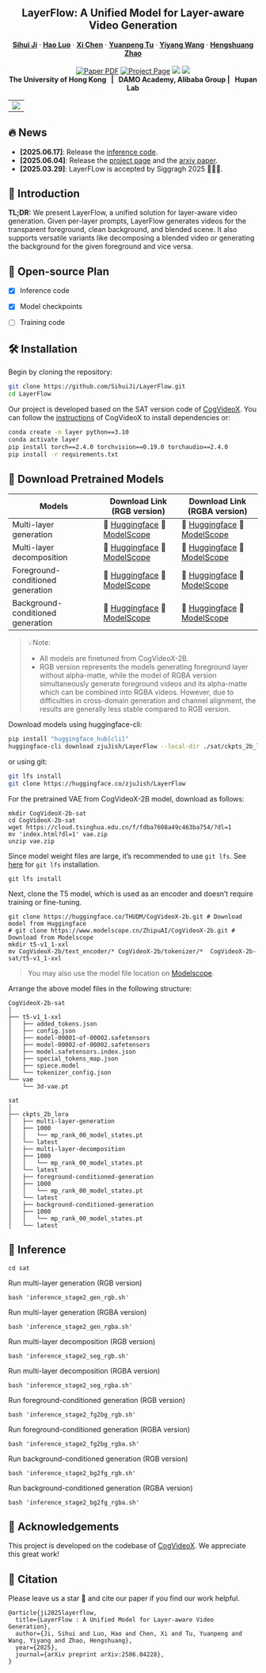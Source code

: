 <p align="center">

<!-- ### [<a href="" target="_blank">arXiv</a>] [<a href="" target="_blank">Project Page</a>] [<a href="" target="_blank">Model Weights</a>]
_**[Sihui Ji<sup>1,2*</sup>](https://sihuiji.github.io/), [Hao Luo<sup>2,3</sup>](https://menghanxia.github.io/), [Xi Chen<sup>1</sup>](https://xavierchen34.github.io/), [Yuanpeng Tu<sup>1</sup>](https://yuanpengtu.github.io/), [Yiyang Wang<sup>1</sup>](https://scholar.google.com/citations?user=nKr8TJwAAAAJ&hl=en), <br>[Hengshuang Zhao<sup>1†</sup>](https://hszhao.github.io/)**_
<br>
(*Work done during an internship at DAMO Academy, Alibaba Group †corresponding author)

<sup>1</sup>The University of Hong Kong, <sup>2</sup>DAMO Academy, Alibaba Group, <sup>3</sup>Hupan Lab.

</div> -->

  <h2 align="center">LayerFlow: A Unified Model for Layer-aware Video Generation</h2>
  <p align="center">
    <a href="https://sihuiji.github.io/"><strong>Sihui Ji</strong></a>
    ·
    <a href="https://scholar.google.com/citations?user=7QvWnzMAAAAJ&hl=zh-CN"><strong>Hao Luo</strong></a>
    ·
    <a href="https://xavierchen34.github.io/"><strong>Xi Chen</strong></a>
    ·
    <a href="https://yuanpengtu.github.io/"><strong>Yuanpeng Tu</strong></a>
    ·
    <a href="https://scholar.google.com/citations?user=nKr8TJwAAAAJ&hl=en"><strong>Yiyang Wang</strong></a>
    ·
    <a href="https://hszhao.github.io/"><strong>Hengshuang Zhao</strong></a>
    <br>
    <br>
        <a href="https://arxiv.org/abs/2506.04228"><img src='https://img.shields.io/badge/arXiv-LayerFlow-red' alt='Paper PDF'></a>
        <a href='https://sihuiji.github.io/LayerFlow-Page/'><img src='https://img.shields.io/badge/Project_Page-LayerFlow-green' alt='Project Page'></a>
        <a href=''><img src='https://img.shields.io/badge/ModelScope-Weights-yellow'></a>
        <a href='https://huggingface.co/zjuJish/LayerFlow'><img src='https://img.shields.io/badge/%F0%9F%A4%97%20Hugging%20Face-Weights-blue'></a>
        <!-- <a href='https://replicate.com/lucataco/anydoor'><img src='https://replicate.com/lucataco/anydoor/badge'></a> -->
    <br>
    <b>The University of Hong Kong &nbsp; | &nbsp;  DAMO Academy, Alibaba Group  | &nbsp;  Hupan Lab </b>
  </p>
  
  <table align="center">
    <tr>
    <td>
      <img src="./teaser.png">
    </td>
    </tr>
  </table>


<!-- <div align="center">
<div align="center" style="margin-top: 0px; margin-bottom: 0px;">
<img src=logo.png width="30%"/>
</div> -->

<!-- **Important Note:** This open-source repository is intended to provide a reference implementation. Due to the difference in the underlying T2V model's performance, the open-source version may not achieve the same performance as the model in our paper. If you'd like to use the best version of ReCamMaster, please upload your video to [this link](https://docs.google.com/forms/d/e/1FAIpQLSezOzGPbm8JMXQDq6EINiDf6iXn7rV4ozj6KcbQCSAzE8Vsnw/viewform?usp=dialog). Additionally, we are working on developing an online trial website. Please stay tuned to updates on the [Kling website](https://app.klingai.com/global/). -->

## 🔥 News
<!-- - __[2025.04.15]__: Please feel free to explore our related work, [SynCamMaster](https://github.com/KwaiVGI/SynCamMaster). -->
<!-- and  [model checkpoint](https://huggingface.co/zjuJish/LayerFlow). -->
<!-- - __[2025.03.31]__: Release the [MultiCamVideo Dataset](https://huggingface.co/datasets/KwaiVGI/MultiCamVideo-Dataset).
- __[2025.03.31]__: We have sent the inference results to the first 1000 trial users. -->
- __[2025.06.17]__: Release the [inference code](https://github.com/SihuiJi/LayerFlow?tab=readme-ov-file#inference).
- __[2025.06.04]__: Release the [project page](https://sihuiji.github.io/LayerFlow-Page/) and the [arxiv paper](https://arxiv.org/abs/2506.04228).
- __[2025.03.29]__: LayerFLow is accepted by Siggragh 2025 🎉🎉🎉.

  
## 📖 Introduction

**TL;DR:** We present LayerFlow, a unified solution for layer-aware video generation. Given per-layer prompts, LayerFlow generates videos for the transparent foreground, clean background, and blended scene. It also supports versatile variants like decomposing a blended video or generating the background for the given foreground and vice versa.  <br>

<!-- https://github.com/user-attachments/assets/52455e86-1adb-458d-bc37-4540a65a60d4 -->

<!-- ## 🚀 Trail: Try ReCamMaster with Your Own Videos

**Update:** We are actively processing the videos uploaded by users. So far, we have sent the inference results to the email addresses of the first **1256** testers. You should receive an email titled "Inference Results of ReCamMaster" from either jianhongbai@zju.edu.cn or cpurgicn@gmail.com. Please also check your spam folder, and let us know if you haven't received the email after a long time. If you enjoyed the videos we created, please consider giving us a star 🌟.

**You can try out our ReCamMaster by uploading your own video to [this link](https://docs.google.com/forms/d/e/1FAIpQLSezOzGPbm8JMXQDq6EINiDf6iXn7rV4ozj6KcbQCSAzE8Vsnw/viewform?usp=dialog), which will generate a video with camera movements along a new trajectory.** We will send the mp4 file generated by ReCamMaster to your inbox as soon as possible. For camera movement trajectories, we offer 10 basic camera trajectories as follows:

| Index       | Basic Trajectory                  |
|-------------------|-----------------------------|
| 1    | Pan Right                   |
| 2 | Pan Left                    |
| 3 | Tilt Up                     |
| 4 | Tilt Down                   |
| 5 | Zoom In                     |
| 6 | Zoom Out                    |
| 7 | Translate Up (with rotation)   |
| 8 | Translate Down (with rotation) |
| 9 | Arc Left (with rotation)    |
| 10 | Arc Right (with rotation)   |

If you would like to use ReCamMaster as a baseline and need qualitative or quantitative comparisons, please feel free to drop an email to [jianhongbai@zju.edu.cn](mailto:jianhongbai@zju.edu.cn). We can assist you with batch inference of our model. -->

## 📑 Open-source Plan

- [x] Inference code
- [x] Model checkpoints
- [ ] Training code


## 🛠️ Installation
Begin by cloning the repository:
```sh
git clone https://github.com/SihuiJi/LayerFlow.git
cd LayerFlow
```

Our project is developed based on the SAT version code of [CogVideoX](https://github.com/THUDM/CogVideo?tab=readme-ov-file#sat). You can follow the [instructions](https://github.com/THUDM/CogVideo/blob/main/sat/README.md) of CogVideoX to install dependencies or: <br> 

```bash
conda create -n layer python==3.10
conda activate layer
pip install torch==2.4.0 torchvision==0.19.0 torchaudio==2.4.0
pip install -r requirements.txt
```

## 🧱 Download Pretrained Models


| Models       | Download Link (RGB version)                                                                                                                                           |    Download Link (RGBA version)                      |
|--------------|---------------------------------------------------------------------------------------------------------------------------------------------------------|-------------------------------|
| Multi-layer generation      | 🤗 [Huggingface](https://huggingface.co/zjuJish/LayerFlow/tree/main/multi-layer-generation-rgb)      🤖 [ModelScope]()             | 🤗 [Huggingface](https://huggingface.co/zjuJish/LayerFlow/tree/main/multi-layer-generation-rgba)      🤖 [ModelScope]()
| Multi-layer decomposition | 🤗 [Huggingface](https://huggingface.co/zjuJish/LayerFlow/tree/main/multi-layer-decomposition-rgb)    🤖 [ModelScope]()     | 🤗 [Huggingface](https://huggingface.co/zjuJish/LayerFlow/tree/main/multi-layer-decomposition-rgba)      🤖 [ModelScope]()
| Foreground-conditioned generation | 🤗 [Huggingface](https://huggingface.co/zjuJish/LayerFlow/tree/main/foreground-conditioned-generation-rgb)    🤖 [ModelScope]()     | 🤗 [Huggingface](https://huggingface.co/zjuJish/LayerFlow/tree/main/foreground-conditioned-generation-rgba)      🤖 [ModelScope]()
| Background-conditioned generation     | 🤗 [Huggingface](https://huggingface.co/zjuJish/LayerFlow/tree/main/background-conditioned-generation-rgb)     🤖 [ModelScope]()            | 🤗 [Huggingface](https://huggingface.co/zjuJish/LayerFlow/tree/main/background-conditioned-generation-rgba)      🤖 [ModelScope]()        


> 💡Note: 
> * All models are finetuned from CogVideoX-2B.
> * RGB version represents the models generating foreground layer without alpha-matte, while the model of RGBA version simultaneously generate foreground videos and its alpha-matte which can be combined into RGBA videos.
However, due to difficulties in cross-domain generation and channel alignment, the results are generally less stable compared to RGB version.

Download models using huggingface-cli:
``` sh
pip install "huggingface_hub[cli]"
huggingface-cli download zjuJish/LayerFlow --local-dir ./sat/ckpts_2b_lora
```
or using git:
``` sh
git lfs install
git clone https://huggingface.co/zjuJish/LayerFlow
```

<!-- Download models using modelscope-cli:
``` sh
pip install modelscope
modelscope download zjuhuijun/CogVideo --local_dir ./sat/ckpts_2b_lora
``` -->
For the pretrained VAE from CogVideoX-2B model, download as follows:

```
mkdir CogVideoX-2b-sat
cd CogVideoX-2b-sat
wget https://cloud.tsinghua.edu.cn/f/fdba7608a49c463ba754/?dl=1
mv 'index.html?dl=1' vae.zip
unzip vae.zip
```

<!-- Arrange the model files in the following structure:

```
.
├── transformer
│   ├── 1000 (or 1)
│   │   └── mp_rank_00_model_states.pt
│   └── latest
└── vae
    └── 3d-vae.pt
``` -->

Since model weight files are large, it’s recommended to use `git lfs`.
See [here](https://github.com/git-lfs/git-lfs?tab=readme-ov-file#installing) for `git lfs` installation.

```
git lfs install
```

Next, clone the T5 model, which is used as an encoder and doesn’t require training or fine-tuning.

```
git clone https://huggingface.co/THUDM/CogVideoX-2b.git # Download model from Huggingface
# git clone https://www.modelscope.cn/ZhipuAI/CogVideoX-2b.git # Download from Modelscope
mkdir t5-v1_1-xxl
mv CogVideoX-2b/text_encoder/* CogVideoX-2b/tokenizer/*  CogVideoX-2b-sat/t5-v1_1-xxl
```

> You may also use the model file location on [Modelscope](https://modelscope.cn/models/ZhipuAI/CogVideoX-2b).

Arrange the above model files in the following structure:

```
CogVideoX-2b-sat
│
├── t5-v1_1-xxl
│   ├── added_tokens.json
│   ├── config.json
│   ├── model-00001-of-00002.safetensors
│   ├── model-00002-of-00002.safetensors
│   ├── model.safetensors.index.json
│   ├── special_tokens_map.json
│   ├── spiece.model
│   └── tokenizer_config.json
└── vae
    └── 3d-vae.pt

sat
│
├── ckpts_2b_lora
│   ├── multi-layer-generation
│   ├── 1000
│   │   └── mp_rank_00_model_states.pt
│   └── latest
│   ├── multi-layer-decomposition
│   ├── 1000
│   │   └── mp_rank_00_model_states.pt
│   └── latest
│   ├── foreground-conditioned-generation
│   ├── 1000
│   │   └── mp_rank_00_model_states.pt
│   └── latest
│   ├── background-conditioned-generation
│   ├── 1000
│   │   └── mp_rank_00_model_states.pt
│   └── latest

```

<!-- ```
│   ├── 1000 (or 1)
│   │   └── mp_rank_00_model_states.pt
│   └── latest
``` -->


## 🔑 Inference

```
cd sat
```

Run multi-layer generation (RGB version)

```
bash 'inference_stage2_gen_rgb.sh'
```

Run multi-layer generation (RGBA version)

```
bash 'inference_stage2_gen_rgba.sh'
```

Run multi-layer decomposition (RGB version)

```
bash 'inference_stage2_seg_rgb.sh'
```

Run multi-layer decomposition (RGBA version)

```
bash 'inference_stage2_seg_rgba.sh'
```

Run foreground-conditioned generation (RGB version)

```
bash 'inference_stage2_fg2bg_rgb.sh'
```

Run foreground-conditioned generation (RGBA version)

```
bash 'inference_stage2_fg2bg_rgba.sh'
```

Run background-conditioned generation (RGB version)

```
bash 'inference_stage2_bg2fg_rgb.sh'
```

Run background-conditioned generation (RGBA version)

```
bash 'inference_stage2_bg2fg_rgba.sh'
```


<!-- ## ⚙️ Code: ReCamMaster + Wan2.1 (Inference & Training)
The model utilized in our paper is an internally developed T2V model, not [Wan2.1](https://github.com/Wan-Video/Wan2.1). Due to company policy restrictions, we are unable to open-source the model used in the paper. Consequently, we migrated ReCamMaster to Wan2.1 to validate the effectiveness of our method. Due to differences in the underlying T2V model, you may not achieve the same results as demonstrated in the demo.
### Inference
Step 1: Set up the environment

[DiffSynth-Studio](https://github.com/modelscope/DiffSynth-Studio) requires Rust and Cargo to compile extensions. You can install them using the following command:
```shell
curl --proto '=https' --tlsv1.2 -sSf [https://sh.rustup.rs](https://sh.rustup.rs/) | sh
. "$HOME/.cargo/env"
```

Install [DiffSynth-Studio](https://github.com/modelscope/DiffSynth-Studio):
```shell
git clone https://github.com/KwaiVGI/ReCamMaster.git
cd ReCamMaster
pip install -e .
```

Step 2: Download the pretrained checkpoints
1. Download the pre-trained Wan2.1 models

```shell
cd ReCamMaster
python download_wan2.1.py
```
2. Download the pre-trained ReCamMaster checkpoint

Please download from [huggingface](https://huggingface.co/KwaiVGI/ReCamMaster-Wan2.1/blob/main/step20000.ckpt) and place it in ```models/ReCamMaster/checkpoints```.

Step 3: Test the example videos
```shell
python inference_recammaster.py --cam_type 1
```

Step 4: Test your own videos

If you want to test your own videos, you need to prepare your test data following the structure of the ```example_test_data``` folder. This includes N mp4 videos, each with at least 81 frames, and a ```metadata.csv``` file that stores their paths and corresponding captions. You can refer to the [Prompt Extension section](https://github.com/Wan-Video/Wan2.1?tab=readme-ov-file#2-using-prompt-extension) in Wan2.1 for guidance on preparing video captions. 

```shell
python inference_recammaster.py --cam_type 1 --dataset_path path/to/your/data
```

We provide several preset camera types, as shown in the table below. Additionally, you can generate new trajectories for testing.

| cam_type       | Trajectory                  |
|-------------------|-----------------------------|
| 1    | Pan Right                   |
| 2 | Pan Left                    |
| 3 | Tilt Up                     |
| 4 | Tilt Down                   |
| 5 | Zoom In                     |
| 6 | Zoom Out                    |
| 7 | Translate Up (with rotation)   |
| 8 | Translate Down (with rotation) |
| 9 | Arc Left (with rotation)    |
| 10 | Arc Right (with rotation)   |

### Training

Step 1: Set up the environment

```shell
pip install lightning pandas websockets
```

Step 2: Prepare the training dataset

1. Download the [MultiCamVideo dataset](https://huggingface.co/datasets/KwaiVGI/MultiCamVideo-Dataset).

2. Extract VAE features

```shell
CUDA_VISIBLE_DEVICES="0,1,2,3,4,5,6,7" python train_recammaster.py   --task data_process   --dataset_path path/to/the/MultiCamVideo/Dataset   --output_path ./models   --text_encoder_path "models/Wan-AI/Wan2.1-T2V-1.3B/models_t5_umt5-xxl-enc-bf16.pth"   --vae_path "models/Wan-AI/Wan2.1-T2V-1.3B/Wan2.1_VAE.pth"   --tiled   --num_frames 81   --height 480   --width 832 --dataloader_num_workers 2
```

3. Generate Captions for Each Video

You can use video caption tools like [LLaVA](https://github.com/haotian-liu/LLaVA) to generate captions for each video and store them in the ```metadata.csv``` file.

Step 3: Training
```shell
CUDA_VISIBLE_DEVICES="0,1,2,3,4,5,6,7" python train_recammaster.py   --task train  --dataset_path recam_train_data   --output_path ./models/train   --dit_path "models/Wan-AI/Wan2.1-T2V-1.3B/diffusion_pytorch_model.safetensors"   --steps_per_epoch 8000   --max_epochs 100   --learning_rate 1e-4   --accumulate_grad_batches 1   --use_gradient_checkpointing  --dataloader_num_workers 4
```
We do not explore the optimal set of hyper-parameters and train with a batch size of 1 on each GPU. You may achieve better model performance by adjusting hyper-parameters such as the learning rate and increasing the batch size.

Step 4: Test the model

```shell
python inference_recammaster.py --cam_type 1 --ckpt_path path/to/the/checkpoint
``` -->

<!-- ## 📷 Dataset: MultiCamVideo Dataset
### 1. Dataset Introduction

**TL;DR:** The MultiCamVideo Dataset is a multi-camera synchronized video dataset rendered using Unreal Engine 5. It includes synchronized multi-camera videos and their corresponding camera trajectories. The MultiCamVideo Dataset can be valuable in fields such as camera-controlled video generation, synchronized video production, and 3D/4D reconstruction. If you are looking for synchronized videos captured with stationary cameras, please explore our [SynCamVideo Dataset](https://github.com/KwaiVGI/SynCamMaster).

https://github.com/user-attachments/assets/6fa25bcf-1136-43be-8110-b527638874d4

The MultiCamVideo Dataset is a multi-camera synchronized video dataset rendered using Unreal Engine 5. It includes synchronized multi-camera videos and their corresponding camera trajectories.
It consists of 13.6K different dynamic scenes, each captured by 10 cameras, resulting in a total of 136K videos. Each dynamic scene is composed of four elements: {3D environment, character, animation, camera}. Specifically, we use animation to drive the character, 
and position the animated character within the 3D environment. Then, Time-synchronized cameras are set up to move along predefined trajectories to render the multi-camera video data.
<p align="center">
  <img src="https://github.com/user-attachments/assets/107c9607-e99b-4493-b715-3e194fcb3933" alt="Example Image" width="70%">
</p>

**3D Environment:** We collect 37 high-quality 3D environments assets from [Fab](https://www.fab.com). To minimize the domain gap between rendered data and real-world videos, we primarily select visually realistic 3D scenes, while choosing a few stylized or surreal 3D scenes as a supplement. To ensure data diversity, the selected scenes cover a variety of indoor and outdoor settings, such as city streets, shopping malls, cafes, office rooms, and the countryside.

**Character:** We collect 66 different human 3D models as characters from [Fab](https://www.fab.com) and [Mixamo](https://www.mixamo.com).

**Animation:** We collect 93 different animations from [Fab](https://www.fab.com) and [Mixamo](https://www.mixamo.com), including common actions such as waving, dancing, and cheering. We use these animations to drive the collected characters and create diverse datasets through various combinations.

**Camera:** To ensure camera movements are diverse and closely resemble real-world distributions, we create a wide range of camera trajectories and parameters to cover various situations. To achieve this by designing rules to batch-generate random camera starting positions and movement trajectories:

1. Camera Starting Position.

We take the character's position as the center of a hemisphere with a radius of {3m, 5m, 7m, 10m} based on the size of the 3D scene and randomly sample within this range as the camera's starting point, ensuring the closest distance to the character is greater than 0.5m and the pitch angle is within 45 degrees.

2. Camera Trajectories.

- **Pan & Tilt**:  
  The camera rotation angles are randomly selected within the range, with pan angles ranging from 5 to 45 degrees and tilt angles ranging from 5 to 30 degrees, with directions randomly chosen left/right or up/down.

- **Basic Translation**:  
  The camera translates along the positive and negative directions of the xyz axes, with movement distances randomly selected within the range of $[\frac{1}{4}, 1] \times \text{distance2character}$.

- **Basic Arc Trajectory**:  
  The camera moves along an arc, with rotation angles randomly selected within the range of 15 to 75 degrees.

- **Random Trajectories**:  
  1-3 points are sampled in space, and the camera moves from the initial position through these points as the movement trajectory, with the total movement distance randomly selected within the range of $[\frac{1}{4}, 1] \times \text{distance2character}$. The polyline is smoothed to make the movement more natural.

- **Static Camera**:  
  The camera does not translate or rotate during shooting, maintaining a fixed position.

3. Camera Movement Speed.

To further enhance the diversity of trajectories, 50% of the training data uses constant-speed camera trajectories, while the other 50% uses variable-speed trajectories generated by nonlinear functions. Consider a camera trajectory with a total of $f$ frames, starting at location $L_{start}$ and ending at position $L_{end}$. The location at the $i$-th frame is given by:
```math
L_i = L_{start} + (L_{end} - L_{start}) \cdot \left( \frac{1 - \exp(-a \cdot i/f)}{1 - \exp(-a)} \right),
```
where $a$ is an adjustable parameter to control the trajectory speed. When $a > 0$, the trajectory starts fast and then slows down; when $a < 0$, the trajectory starts slow and then speeds up. The larger the absolute value of $a$, the more drastic the change.

4. Camera Parameters.

We chose four set of camera parameters: {focal=18mm, aperture=10}, {focal=24mm, aperture=5}, {focal=35mm, aperture=2.4} and {focal=50mm, aperture=2.4}.

### 2. Statistics and Configurations

Dataset Statistics:

| Number of Dynamic Scenes | Camera per Scene | Total Videos |
|:------------------------:|:----------------:|:------------:|
| 13,600                   | 10               | 136,000      |

Video Configurations:

| Resolution  | Frame Number | FPS                      |
|:-----------:|:------------:|:------------------------:|
| 1280x1280   | 81           | 15                       |

Note: You can use 'center crop' to adjust the video's aspect ratio to fit your video generation model, such as 16:9, 9:16, 4:3, or 3:4.

Camera Configurations:

| Focal Length            | Aperture           | Sensor Height | Sensor Width |
|:-----------------------:|:------------------:|:-------------:|:------------:|
| 18mm, 24mm, 35mm, 50mm  | 10.0, 5.0, 2.4     | 23.76mm       | 23.76mm      |



### 3. File Structure
```
MultiCamVideo-Dataset
├── train
│   ├── f18_aperture10
│   │   ├── scene1    # one dynamic scene
│   │   │   ├── videos
│   │   │   │   ├── cam01.mp4    # synchronized 81-frame videos at 1280x1280 resolution
│   │   │   │   ├── cam02.mp4
│   │   │   │   ├── ...
│   │   │   │   └── cam10.mp4
│   │   │   └── cameras
│   │   │       └── camera_extrinsics.json    # 81-frame camera extrinsics of the 10 cameras 
│   │   ├── ...
│   │   └── scene3400
│   ├── f24_aperture5
│   │   ├── scene1
│   │   ├── ...
│   │   └── scene3400
│   ├── f35_aperture2.4
│   │   ├── scene1
│   │   ├── ...
│   │   └── scene3400
│   └── f50_aperture2.4
│       ├── scene1
│       ├── ...
│       └── scene3400
└── val
    └── 10basic_trajectories
        ├── videos
        │   ├── cam01.mp4    # example videos corresponding to the validation cameras
        │   ├── cam02.mp4
        │   ├── ...
        │   └── cam10.mp4
        └── cameras
            └── camera_extrinsics.json    # 10 different trajectories for validation
```

### 3. Useful scripts
- Data Extraction
```bash
cat MultiCamVideo-Dataset.part* > MultiCamVideo-Dataset.tar.gz
tar -xzvf MultiCamVideo-Dataset.tar.gz
```
- Camera Visualization
```python
python vis_cam.py
```

The visualization script is modified from [CameraCtrl](https://github.com/hehao13/CameraCtrl/blob/main/tools/visualize_trajectory.py), thanks for their inspiring work.

<p align="center">
  <img src="https://github.com/user-attachments/assets/f9cf342d-2fb3-40ef-a7be-edafb5775004" alt="Example Image" width="40%">
</p> -->

<!-- ## 🤗 Awesome Related Works
Feel free to explore these outstanding related works, including but not limited to:

[GCD](https://gcd.cs.columbia.edu/): GCD synthesizes large-angle novel viewpoints of 4D dynamic scenes from a monocular video.

[ReCapture](https://generative-video-camera-controls.github.io/): a method for generating new videos with novel camera trajectories from a single user-provided video.

[Trajectory Attention](https://xizaoqu.github.io/trajattn/): Trajectory Attention facilitates various tasks like camera motion control on images and videos, and video editing.

[GS-DiT](https://wkbian.github.io/Projects/GS-DiT/): GS-DiT provides 4D video control for a single monocular video.

[Diffusion as Shader](https://igl-hkust.github.io/das/): a versatile video generation control model for various tasks.

[TrajectoryCrafter](https://trajectorycrafter.github.io/): TrajectoryCrafter achieves high-fidelity novel views generation from casually captured monocular video.

[GEN3C](https://research.nvidia.com/labs/toronto-ai/GEN3C/): a generative video model with precise Camera Control and temporal 3D Consistency. -->

## 🤗 Acknowledgements

This project is developed on the codebase of [CogVideoX](https://github.com/THUDM/CogVideo). We  appreciate this great work! 

## 🌟 Citation

Please leave us a star 🌟 and cite our paper if you find our work helpful.
```
@article{ji2025layerflow,
  title={LayerFlow : A Unified Model for Layer-aware Video Generation}, 
  author={Ji, Sihui and Luo, Hao and Chen, Xi and Tu, Yuanpeng and Wang, Yiyang and Zhao, Hengshuang},
  year={2025},
  journal={arXiv preprint arXiv:2506.04228}, 
}
```